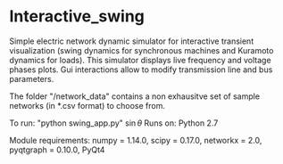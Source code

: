 # Interactive_swing

Simple electric network dynamic simulator for interactive transient visualization (swing dynamics for synchronous machines and Kuramoto dynamics for loads). This simulator displays live frequency and voltage phases plots. Gui interactions allow to modify transmission line and bus parameters.

The folder "/network_data" contains a non exhausitve set of sample networks (in *.csv format) to choose from.

To run: "python swing_app.py"
$\sin\theta$
Runs on: Python 2.7

Module requirements: numpy = 1.14.0, scipy = 0.17.0, networkx = 2.0, pyqtgraph = 0.10.0, PyQt4


